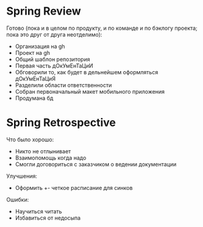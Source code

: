 # Spring Review
Готово (пока и в целом по продукту, и по команде и по бэклогу проекта; пока это друг от друга неотделимо):
- Организация на gh
- Проект на gh
- Общий шаблон репозитория
- Первая часть дОкУмЕнТаЦиИ
- Обговорили то, как будет в дельнейшем оформляться дОкУмЕнТаЦиЯ
- Разделили области ответственности
- Собран первоначальный макет мобильного приложения
- Продумана бд

# Spring Retrospective
Что было хорошо:
- Никто не отлынивает
- Взаимопомощь когда надо
- Смогли договориться с заказчиком о ведении документации 

Улучшения:
- Оформить +- четкое расписание для синков

Ошибки:
- Научиться читать
- Избавиться от недосыпа

